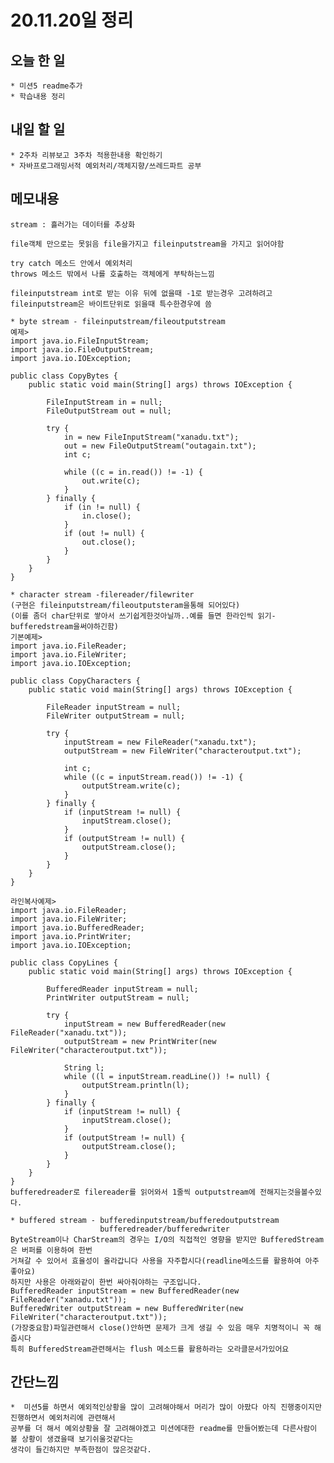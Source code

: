 # 20.11.20일 정리

## 오늘 한 일    
    * 미션5 readme추가
    * 학습내용 정리
    
    
## 내일 할 일
    * 2주차 리뷰보고 3주차 적용한내용 확인하기
    * 자바프로그래밍서적 예외처리/객체지향/쓰레드파트 공부

## 메모내용   
    
    stream : 흘러가는 데이터를 추상화
    
    file객체 만으로는 못읽음 file을가지고 fileinputstream을 가지고 읽어야함
    
    try catch 메소드 안에서 예외처리
    throws 메소드 밖에서 나를 호출하는 객체에게 부탁하는느낌
    
    fileinputstream int로 받는 이유 뒤에 없을때 -1로 받는경우 고려하려고
    fileinputstream은 바이트단위로 읽을때 특수한경우에 씀
    
    * byte stream - fileinputstream/fileoutputstream
    예제>
    import java.io.FileInputStream;
    import java.io.FileOutputStream;
    import java.io.IOException;
    
    public class CopyBytes {
        public static void main(String[] args) throws IOException {
    
            FileInputStream in = null;
            FileOutputStream out = null;
    
            try {
                in = new FileInputStream("xanadu.txt");
                out = new FileOutputStream("outagain.txt");
                int c;
    
                while ((c = in.read()) != -1) {
                    out.write(c);
                }
            } finally {
                if (in != null) {
                    in.close();
                }
                if (out != null) {
                    out.close();
                }
            }
        }
    }
    
    * character stream -filereader/filewriter
    (구현은 fileinputstream/fileoutputsteram을통해 되어있다)
    (이를 좀더 char단위로 쌓아서 쓰기쉽게한것아닐까..예를 들면 한라인씩 읽기-bufferedstream을써야하긴함)
    기본예제>
    import java.io.FileReader;
    import java.io.FileWriter;
    import java.io.IOException;
    
    public class CopyCharacters {
        public static void main(String[] args) throws IOException {
    
            FileReader inputStream = null;
            FileWriter outputStream = null;
    
            try {
                inputStream = new FileReader("xanadu.txt");
                outputStream = new FileWriter("characteroutput.txt");
    
                int c;
                while ((c = inputStream.read()) != -1) {
                    outputStream.write(c);
                }
            } finally {
                if (inputStream != null) {
                    inputStream.close();
                }
                if (outputStream != null) {
                    outputStream.close();
                }
            }
        }
    }
    
    라인복사예제>
    import java.io.FileReader;
    import java.io.FileWriter;
    import java.io.BufferedReader;
    import java.io.PrintWriter;
    import java.io.IOException;
    
    public class CopyLines {
        public static void main(String[] args) throws IOException {
    
            BufferedReader inputStream = null;
            PrintWriter outputStream = null;
    
            try {
                inputStream = new BufferedReader(new FileReader("xanadu.txt"));
                outputStream = new PrintWriter(new FileWriter("characteroutput.txt"));
    
                String l;
                while ((l = inputStream.readLine()) != null) {
                    outputStream.println(l);
                }
            } finally {
                if (inputStream != null) {
                    inputStream.close();
                }
                if (outputStream != null) {
                    outputStream.close();
                }
            }
        }
    }
    bufferedreader로 filereader를 읽어와서 1줄씩 outputstream에 전해지는것을볼수있다.
    
    * buffered stream - bufferedinputstream/bufferedoutputstream
                        bufferedreader/bufferedwriter
    ByteStream이나 CharStream의 경우는 I/O의 직접적인 영향을 받지만 BufferedStream은 버퍼를 이용하여 한번
    거쳐갈 수 있어서 효율성이 올라갑니다 사용을 자주합시다(readline메소드를 활용하여 아주좋아요)
    하지만 사용은 아래와같이 한번 싸아줘야하는 구조입니다.
    BufferedReader inputStream = new BufferedReader(new FileReader("xanadu.txt"));
    BufferedWriter outputStream = new BufferedWriter(new FileWriter("characteroutput.txt")); 
    (가장중요함)파일관련해서 close()안하면 문제가 크게 생길 수 있음 매우 치명적이니 꼭 해줍시다
    특히 BufferedStream관련해서는 flush 메소드를 활용하라는 오라클문서가있어요
    
 ## 간단느낌   
 
    *  미션5를 하면서 예외적인상황을 많이 고려해야해서 머리가 많이 아팠다 아직 진행중이지만 진행하면서 예외처리에 관련해서
    공부를 더 해서 예외상황을 잘 고려해야겠고 미션에대한 readme를 만들어봤는데 다른사람이 볼 상황이 생겼을때 보기쉬울것같다는
    생각이 들긴하지만 부족한점이 많은것같다.
    
    